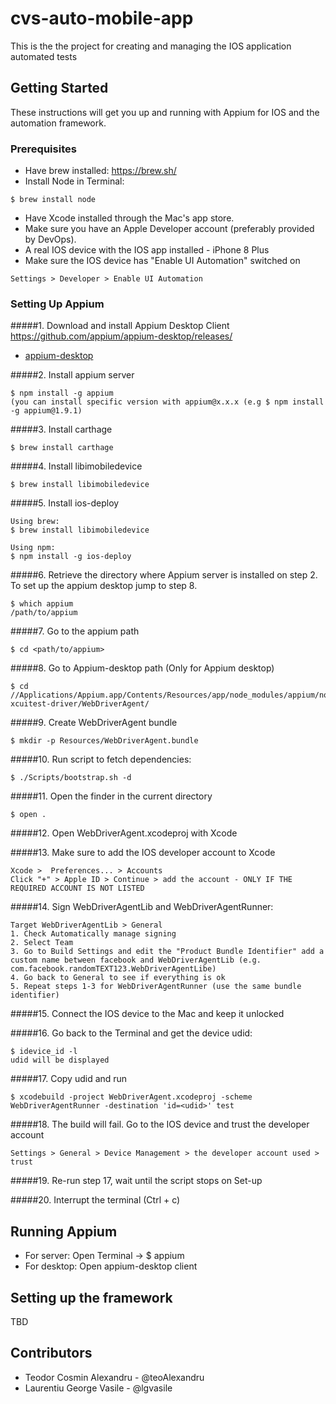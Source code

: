 # cvs-auto-mobile-app
This is the the project for creating and managing the IOS application automated tests


## Getting Started

These instructions will get you up and running with Appium for IOS and the automation framework. 

### Prerequisites

 - Have brew installed: https://brew.sh/
 - Install Node in Terminal:
 
 ```
$ brew install node
 ```

 - Have Xcode installed through the Mac's app store.
 - Make sure you have an Apple Developer account (preferably provided by DevOps).
 - A real IOS device with the IOS app installed - iPhone 8 Plus
 - Make sure the IOS device has "Enable UI Automation" switched on
 
 ```
 Settings > Developer > Enable UI Automation
 ```

### Setting Up Appium

 #####1. Download and install Appium Desktop Client https://github.com/appium/appium-desktop/releases/

 * [appium-desktop](https://github.com/appium/appium-desktop/releases/)
 
 #####2. Install appium server
 ```
 $ npm install -g appium
 (you can install specific version with appium@x.x.x (e.g $ npm install -g appium@1.9.1)  
 ```
 
 #####3. Install carthage
 ```
 $ brew install carthage
 ```
 
 #####4. Install libimobiledevice

 ```
 $ brew install libimobiledevice
 ```
 
 #####5. Install ios-deploy

  ```
  Using brew:
  $ brew install libimobiledevice
  
  Using npm:
  $ npm install -g ios-deploy
  ```
  
 #####6. Retrieve the directory where Appium server is installed on step 2. To set up the appium desktop jump to step 8.
  
 ```
 $ which appium
 /path/to/appium
 ```
    
 #####7. Go to the appium path
 ```
 $ cd <path/to/appium>
 ```
 #####8. Go to Appium-desktop path (Only for Appium desktop)
 ```
 $ cd //Applications/Appium.app/Contents/Resources/app/node_modules/appium/node_modules/appium-xcuitest-driver/WebDriverAgent/
 ```
  
 #####9. Create WebDriverAgent bundle
 ```
 $ mkdir -p Resources/WebDriverAgent.bundle
 ```
 
 #####10. Run script to fetch dependencies:
 ```
 $ ./Scripts/bootstrap.sh -d
 ```
 
 #####11. Open the finder in the current directory
 ```
 $ open .
 ```
 
 #####12. Open WebDriverAgent.xcodeproj with Xcode
 
 #####13. Make sure to add the IOS developer account to Xcode
 ```
 Xcode >  Preferences... > Accounts
 Click "+" > Apple ID > Continue > add the account - ONLY IF THE REQUIRED ACCOUNT IS NOT LISTED 
 ```
 
 #####14. Sign WebDriverAgentLib and WebDriverAgentRunner:
 ```
 Target WebDriverAgentLib > General
 1. Check Automatically manage signing
 2. Select Team
 3. Go to Build Settings and edit the "Product Bundle Identifier" add a custom name between facebook and WebDriverAgentLib (e.g. com.facebook.randomTEXT123.WebDriverAgentLibe)
 4. Go back to General to see if everything is ok
 5. Repeat steps 1-3 for WebDriverAgentRunner (use the same bundle identifier)
 ```
 
 #####15. Connect the IOS device to the Mac and keep it unlocked
 
 #####16. Go back to the Terminal and get the device udid:
 ```
 $ idevice_id -l
 udid will be displayed
 ``` 
 
 #####17. Copy udid and run
 ```
 $ xcodebuild -project WebDriverAgent.xcodeproj -scheme WebDriverAgentRunner -destination 'id=<udid>' test
 ```
 
 #####18. The build will fail. Go to the IOS device and trust the developer account
 ```
 Settings > General > Device Management > the developer account used > trust
 ```
 
 #####19. Re-run step 17, wait until the script stops on Set-up
 
 #####20. Interrupt the terminal (Ctrl + c)


## Running Appium
 - For server: Open Terminal -> $ appium
 - For desktop: Open appium-desktop client

## Setting up the framework

TBD

 
## Contributors

 - Teodor Cosmin Alexandru - @teoAlexandru
 - Laurentiu George Vasile - @lgvasile
